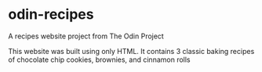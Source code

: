 # odin-recipes
A recipes website project from The Odin Project

This website was built using only HTML.
It contains 3 classic baking recipes of chocolate chip cookies, brownies, and cinnamon rolls
